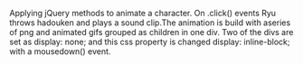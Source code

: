Applying jQuery methods to animate a character. On .click() events Ryu throws hadouken and plays a sound clip.The animation is build with aseries of png and animated gifs grouped as children in one div. Two of the divs are set as display: none; and this css property is changed display: inline-block; with a mousedown() event.
